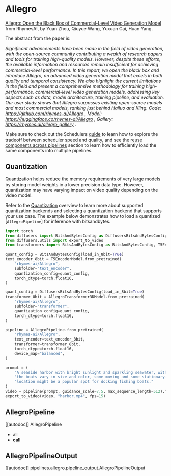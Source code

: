 <!-- Copyright 2024 The HuggingFace Team. All rights reserved.

Licensed under the Apache License, Version 2.0 (the "License"); you may not use this file except in compliance with
the License. You may obtain a copy of the License at

http://www.apache.org/licenses/LICENSE-2.0

Unless required by applicable law or agreed to in writing, software distributed under the License is distributed on
an "AS IS" BASIS, WITHOUT WARRANTIES OR CONDITIONS OF ANY KIND, either express or implied. See the License for the
specific language governing permissions and limitations under the License. -->

# Allegro

[Allegro: Open the Black Box of Commercial-Level Video Generation Model](https://huggingface.co/papers/2410.15458) from RhymesAI, by Yuan Zhou, Qiuyue Wang, Yuxuan Cai, Huan Yang.

The abstract from the paper is:

*Significant advancements have been made in the field of video generation, with the open-source community contributing a wealth of research papers and tools for training high-quality models. However, despite these efforts, the available information and resources remain insufficient for achieving commercial-level performance. In this report, we open the black box and introduce Allegro, an advanced video generation model that excels in both quality and temporal consistency. We also highlight the current limitations in the field and present a comprehensive methodology for training high-performance, commercial-level video generation models, addressing key aspects such as data, model architecture, training pipeline, and evaluation. Our user study shows that Allegro surpasses existing open-source models and most commercial models, ranking just behind Hailuo and Kling. Code: https://github.com/rhymes-ai/Allegro , Model: https://huggingface.co/rhymes-ai/Allegro , Gallery: https://rhymes.ai/allegro_gallery .*

<Tip>

Make sure to check out the Schedulers [guide](../../using-diffusers/schedulers.md) to learn how to explore the tradeoff between scheduler speed and quality, and see the [reuse components across pipelines](../../using-diffusers/loading.md#reuse-a-pipeline) section to learn how to efficiently load the same components into multiple pipelines.

</Tip>

## Quantization

Quantization helps reduce the memory requirements of very large models by storing model weights in a lower precision data type. However, quantization may have varying impact on video quality depending on the video model.

Refer to the [Quantization](../../quantization/overview) overview to learn more about supported quantization backends and selecting a quantization backend that supports your use case. The example below demonstrates how to load a quantized [`AllegroPipeline`] for inference with bitsandbytes.

```py
import torch
from diffusers import BitsAndBytesConfig as DiffusersBitsAndBytesConfig, AllegroTransformer3DModel, AllegroPipeline
from diffusers.utils import export_to_video
from transformers import BitsAndBytesConfig as BitsAndBytesConfig, T5EncoderModel

quant_config = BitsAndBytesConfig(load_in_8bit=True)
text_encoder_8bit = T5EncoderModel.from_pretrained(
    "rhymes-ai/Allegro",
    subfolder="text_encoder",
    quantization_config=quant_config,
    torch_dtype=torch.float16,
)

quant_config = DiffusersBitsAndBytesConfig(load_in_8bit=True)
transformer_8bit = AllegroTransformer3DModel.from_pretrained(
    "rhymes-ai/Allegro",
    subfolder="transformer",
    quantization_config=quant_config,
    torch_dtype=torch.float16,
)

pipeline = AllegroPipeline.from_pretrained(
    "rhymes-ai/Allegro",
    text_encoder=text_encoder_8bit,
    transformer=transformer_8bit,
    torch_dtype=torch.float16,
    device_map="balanced",
)

prompt = (
    "A seaside harbor with bright sunlight and sparkling seawater, with many boats in the water. From an aerial view, "
    "the boats vary in size and color, some moving and some stationary. Fishing boats in the water suggest that this "
    "location might be a popular spot for docking fishing boats."
)
video = pipeline(prompt, guidance_scale=7.5, max_sequence_length=512).frames[0]
export_to_video(video, "harbor.mp4", fps=15)
```

## AllegroPipeline

[[autodoc]] AllegroPipeline
  - all
  - __call__

## AllegroPipelineOutput

[[autodoc]] pipelines.allegro.pipeline_output.AllegroPipelineOutput
